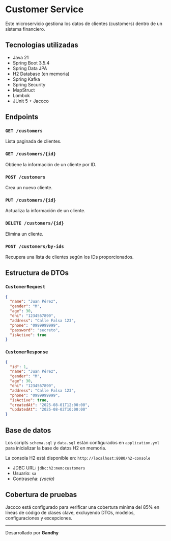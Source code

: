 # Customer Service

Este microservicio gestiona los datos de clientes (customers) dentro de un sistema financiero.

## Tecnologías utilizadas

- Java 21
- Spring Boot 3.5.4
- Spring Data JPA
- H2 Database (en memoria)
- Spring Kafka
- Spring Security
- MapStruct
- Lombok
- JUnit 5 + Jacoco

## Endpoints

### `GET /customers`
Lista paginada de clientes.

### `GET /customers/{id}`
Obtiene la información de un cliente por ID.

### `POST /customers`
Crea un nuevo cliente.

### `PUT /customers/{id}`
Actualiza la información de un cliente.

### `DELETE /customers/{id}`
Elimina un cliente.

### `POST /customers/by-ids`
Recupera una lista de clientes según los IDs proporcionados.

## Estructura de DTOs

### `CustomerRequest`
```json
{
  "name": "Juan Pérez",
  "gender": "M",
  "age": 30,
  "dni": "1234567890",
  "address": "Calle Falsa 123",
  "phone": "0999999999",
  "password": "secreto",
  "isActive": true
}
```

### `CustomerResponse`
```json
{
  "id": 1,
  "name": "Juan Pérez",
  "gender": "M",
  "age": 30,
  "dni": "1234567890",
  "address": "Calle Falsa 123",
  "phone": "0999999999",
  "isActive": true,
  "createdAt": "2025-08-01T12:00:00",
  "updatedAt": "2025-08-02T10:00:00"
}
```

## Base de datos

Los scripts `schema.sql` y `data.sql` están configurados en `application.yml` para inicializar la base de datos H2 en memoria.

La consola H2 está disponible en: `http://localhost:8080/h2-console`

- JDBC URL: `jdbc:h2:mem:customers`
- Usuario: `sa`
- Contraseña: *(vacía)*

## Cobertura de pruebas

Jacoco está configurado para verificar una cobertura mínima del 85% en líneas de código de clases clave, excluyendo DTOs, modelos, configuraciones y excepciones.

---

Desarrollado por **Gandhy**